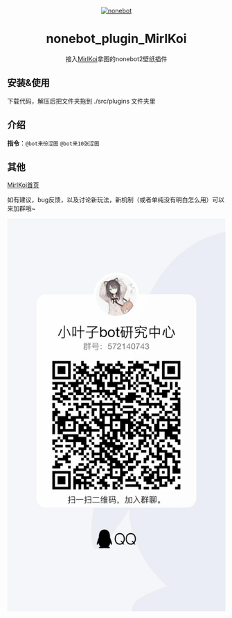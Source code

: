 <p align="center">
  <a href="https://v2.nonebot.dev/"><img src="https://v2.nonebot.dev/logo.png" width="200" height="200" alt="nonebot"></a>
</p>
<div align="center">

# nonebot_plugin_MirlKoi

接入[MirlKoi](https://iw233.cn/)拿图的nonebot2壁纸插件

</div>

## 安装&使用

下载代码，解压后把文件夹拖到 ./src/plugins 文件夹里

## 介绍

__指令__：`@bot来份涩图` `@bot来10张涩图`
    
## 其他

[MirlKoi首页](https://iw233.cn/)

如有建议，bug反馈，以及讨论新玩法，新机制（或者单纯没有明白怎么用）可以来加群哦~

![群号](https://github.com/KarisAya/nonebot_plugin_game_collection/blob/master/%E9%99%84%E4%BB%B6/qrcode_1665028285876.jpg)
